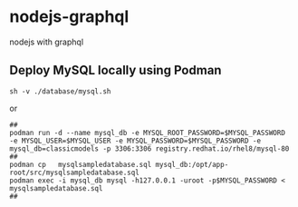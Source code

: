 # nodejs-graphql
nodejs with graphql


## Deploy MySQL locally using Podman

```
sh -v ./database/mysql.sh
```
or
```
##
podman run -d --name mysql_db -e MYSQL_ROOT_PASSWORD=$MYSQL_PASSWORD  -e MYSQL_USER=$MYSQL_USER -e MYSQL_PASSWORD=$MYSQL_PASSWORD -e mysql_db=classicmodels -p 3306:3306 registry.redhat.io/rhel8/mysql-80
##
podman cp   mysqlsampledatabase.sql mysql_db:/opt/app-root/src/mysqlsampledatabase.sql
podman exec -i mysql_db mysql -h127.0.0.1 -uroot -p$MYSQL_PASSWORD < mysqlsampledatabase.sql
##
```
